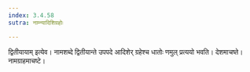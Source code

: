 ```yaml
---
index: 3.4.58
sutra: नाम्न्यादिशिग्रहोः

---
```

द्वितीयायाम् इत्येव। नामशब्दे द्वितीयान्ते उपपदे आदिशेर् ग्रहेश्च धातोः णमुल् प्रत्ययो भवति। देशमाचष्ते। नामग्राहमाचष्टे।